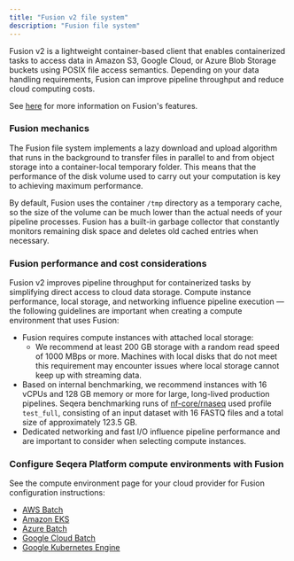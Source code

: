 ```yaml
---
title: "Fusion v2 file system"
description: "Fusion file system"
---
```


Fusion v2 is a lightweight container-based client that enables containerized tasks to access data in Amazon S3, Google Cloud, or Azure Blob Storage buckets using POSIX file access semantics. Depending on your data handling requirements, Fusion can improve pipeline throughput and reduce cloud computing costs. 

See [here](https://docs.seqera.io/fusion) for more information on Fusion's features.

### Fusion mechanics

The Fusion file system implements a lazy download and upload algorithm that runs in the background to transfer files in parallel to and from object storage into a container-local temporary folder. This means that the performance of the disk volume used to carry out your computation is key to achieving maximum performance.

By default, Fusion uses the container `/tmp` directory as a temporary cache, so the size of the volume can be much lower than the actual needs of your pipeline processes. Fusion has a built-in garbage collector that constantly monitors remaining disk space and deletes old cached entries when necessary. 

### Fusion performance and cost considerations

Fusion v2 improves pipeline throughput for containerized tasks by simplifying direct access to cloud data storage. Compute instance performance, local storage, and networking influence pipeline execution — the following guidelines are important when creating a compute environment that uses Fusion: 

- Fusion requires compute instances with attached local storage: 
    - We recommend at least 200 GB storage with a random read speed of 1000 MBps or more. Machines with local disks that do not meet this requirement may encounter issues where local storage cannot keep up with streaming data.
- Based on internal benchmarking, we recommend instances with 16 vCPUs and 128 GB memory or more for large, long-lived production pipelines. Seqera benchmarking runs of [nf-core/rnaseq](https://github.com/nf-core/rnaseq) used profile `test_full`, consisting of an input dataset with 16 FASTQ files and a total size of approximately 123.5 GB. 
- Dedicated networking and fast I/O influence pipeline performance and are important to consider when selecting compute instances.

### Configure Seqera Platform compute environments with Fusion

See the compute environment page for your cloud provider for Fusion configuration instructions:

- [AWS Batch](../../compute-envs/aws-batch)
- [Amazon EKS](../../compute-envs/eks)
- [Azure Batch](../../compute-envs/azure-batch)
- [Google Cloud Batch](../../compute-envs/google-cloud-batch)
- [Google Kubernetes Engine](../../compute-envs/gke)
